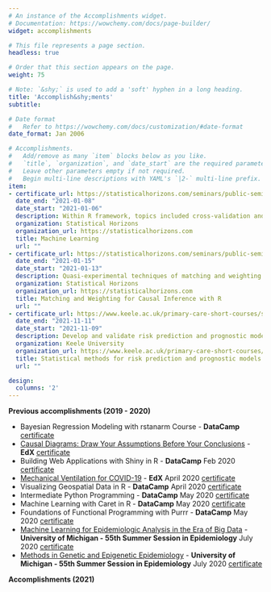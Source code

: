 ```yaml
---
# An instance of the Accomplishments widget.
# Documentation: https://wowchemy.com/docs/page-builder/
widget: accomplishments

# This file represents a page section.
headless: true

# Order that this section appears on the page.
weight: 75

# Note: `&shy;` is used to add a 'soft' hyphen in a long heading.
title: 'Accomplish&shy;ments'
subtitle:

# Date format
#   Refer to https://wowchemy.com/docs/customization/#date-format
date_format: Jan 2006

# Accomplishments.
#   Add/remove as many `item` blocks below as you like.
#   `title`, `organization`, and `date_start` are the required parameters.
#   Leave other parameters empty if not required.
#   Begin multi-line descriptions with YAML's `|2-` multi-line prefix.
item:
- certificate_url: https://statisticalhorizons.com/seminars/public-seminars/machine-learning
  date_end: "2021-01-08"
  date_start: "2021-01-06"
  description: Within R framework, topics included cross-validation and and advanced variable selection methods for regression analysis.
  organization: Statistical Horizons
  organization_url: https://statisticalhorizons.com
  title: Machine Learning
  url: ""
- certificate_url: https://statisticalhorizons.com/seminars/public-seminars/matching-and-weighting-for-causal-inference-with-r
  date_end: "2021-01-15"
  date_start: "2021-01-13"
  description: Quasi-experimental techniques of matching and weighting methods using R to estimate causal effects from observational data.
  organization: Statistical Horizons
  organization_url: https://statisticalhorizons.com
  title: Matching and Weighting for Causal Inference with R
  url: ""
- certificate_url: https://www.keele.ac.uk/primary-care-short-courses/statisticalmethodsforriskpredictionandprognosticmodels/
  date_end: "2021-11-11"
  date_start: "2021-11-09"
  description: Develop and validate risk prediction and prognostic models, specifically for binary or time-to-event clinical outcomes.
  organization: Keele University
  organization_url: https://www.keele.ac.uk/primary-care-short-courses/
  title: Statistical methods for risk prediction and prognostic models
  url: ""

design:
  columns: '2' 
---
```


**Previous accomplishments (2019 - 2020)**
* Bayesian Regression Modeling with rstanarm Course - **DataCamp** [certificate](files/rstan.pdf)    
* [Causal Diagrams: Draw Your Assumptions Before Your Conclusions](https://courses.edx.org/courses/course-v1:HarvardX+PH559x+1T2019/course/) - **EdX** [certificate](files/HarvardX_Certificate.pdf)    
* Building Web Applications with Shiny in R - **DataCamp** Feb 2020 [certificate](files/shiny.pdf)    
* [Mechanical Ventilation for COVID-19](https://courses.edx.org/courses/course-v1:HarvardX+COV19x+1T2020/course/) - **EdX** April 2020  [certificate](files/HarvardCertificate_2ventilation.pdf)      
* Visualizing Geospatial Data in R - **DataCamp** April 2020 [certificate](files/Geospatial.pdf)     
* Intermediate Python Programming - **DataCamp** May 2020 [certificate](files/IntermediatePython.pdf)      
* Machine Learning with Caret in R - **DataCamp** May 2020 [certificate](files/Certificate_caret.pdf)        
* Foundations of Functional Programming with Purrr - **DataCamp** May 2020 [certificate](files/purrr_certificate.pdf)   
* [Machine Learning for Epidemiologic Analysis in the Era of Big Data](https://sph.umich.edu/umsse/courses/index.html) - **University of Michigan - 55th Summer Session in Epidemiology** July 2020 [certificate](files/UM708.pdf)    
* [Methods in Genetic and Epigenetic Epidemiology](https://sph.umich.edu/umsse/courses/index.html) - **University of Michigan - 55th Summer Session in Epidemiology** July 2020 [certificate](files/UM719.pdf)        


**Accomplishments (2021)**   

